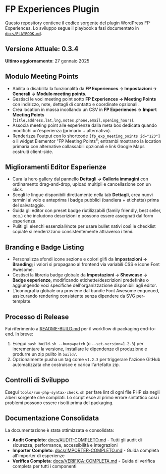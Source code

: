 # FP Experiences Plugin

Questo repository contiene il codice sorgente del plugin WordPress FP Experiences. Lo sviluppo segue il playbook a fasi documentato in [`docs/PLAYBOOK.md`](docs/PLAYBOOK.md).

## Versione Attuale: 0.3.4

**Ultimo aggiornamento**: 27 gennaio 2025

## Modulo Meeting Points

* Abilita o disabilita la funzionalità da **FP Experiences → Impostazioni → Generali → Modulo meeting points**.
* Gestisci le voci meeting point sotto **FP Experiences → Meeting Points** con indirizzo, note, dettagli di contatto e coordinate opzionali.
* Crea location in massa incollando un CSV in **FP Experiences → Import Meeting Points** (`title,address,lat,lng,notes,phone,email,opening_hours`).
* Associa meeting point alle esperienze dalla meta box dedicata quando modifichi un'esperienza (primario + alternativo).
* Renderizza l'output con lo shortcode `[fp_exp_meeting_points id="123"]` o il widget Elementor "FP Meeting Points"; entrambi mostrano la location primaria con alternative collassabili opzionali e link Google Maps costruiti client-side.

## Miglioramenti Editor Esperienze

* Cura la hero gallery dal pannello **Dettagli → Galleria immagini** con ordinamento drag-and-drop, upload multipli e cancellazione con un click.
* Scegli le lingue disponibili direttamente nella tab **Dettagli**, crea nuovi termini al volo e anteprima i badge pubblici (bandiera + etichetta) prima del salvataggio.
* Guida gli editor con preset badge riutilizzabili (family friendly, best seller, ecc.) che includono descrizioni e possono essere assegnati dal form esperienza.
* Puliti gli elenchi essenziali/note per usare bullet nativi così le checklist copiate si renderizzano consistentemente attraverso i temi.

## Branding e Badge Listing

* Personalizza sfondi icone sezione e colori glifi da **Impostazioni → Branding**; i valori si propagano al frontend via variabili CSS e icone Font Awesome.
* Gestisci la libreria badge globale da **Impostazioni → Showcase → Badge esperienze**, modificando etichette/descrizioni predefinite o aggiungendo voci specifiche dell'organizzazione disponibili agli editor.
* L'iconografia globale ora proviene dal bundle Font Awesome enqueued, assicurando rendering consistente senza dipendere da SVG per-template.

## Processo di Release

Fai riferimento a [README-BUILD.md](README-BUILD.md) per il workflow di packaging end-to-end. In breve:

1. Esegui `bash build.sh --bump=patch` (o `--set-version=1.2.3`) per incrementare la versione, installare le dipendenze di produzione e produrre un zip pulito in `build/`.
2. Opzionalmente pusha un tag come `v1.2.3` per triggerare l'azione GitHub automatizzata che costruisce e carica l'artefatto zip.

## Controlli di Sviluppo

Esegui `tools/run-php-syntax-check.sh` per fare lint di ogni file PHP sia negli alberi sorgente che compilati. Lo script esce al primo errore sintattico così i problemi possono essere risolti prima del packaging.

## Documentazione Consolidata

La documentazione è stata ottimizzata e consolidata:
- **Audit Completo**: [docs/AUDIT-COMPLETO.md](docs/AUDIT-COMPLETO.md) - Tutti gli audit di sicurezza, performance, accessibilità e integrazioni
- **Importer Completo**: [docs/IMPORTER-COMPLETO.md](docs/IMPORTER-COMPLETO.md) - Guida completa all'importer di esperienze
- **Verifica Completa**: [docs/VERIFICA-COMPLETA.md](docs/VERIFICA-COMPLETA.md) - Guida di verifica completa per tutti i componenti
